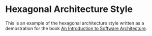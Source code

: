 # Hexagonal Architecture Style 

This is an example of the hexagonal architecture style written as a demostration for the book [An Introduction to Software Architecture](https://leanpub.com/introsoftwarearchitecture).
